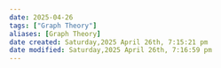 ```yaml
---
date: 2025-04-26
tags: ["Graph Theory"]
aliases: [Graph Theory]
date created: Saturday,2025 April 26th, 7:15:21 pm
date modified: Saturday,2025 April 26th, 7:16:59 pm
---
```


